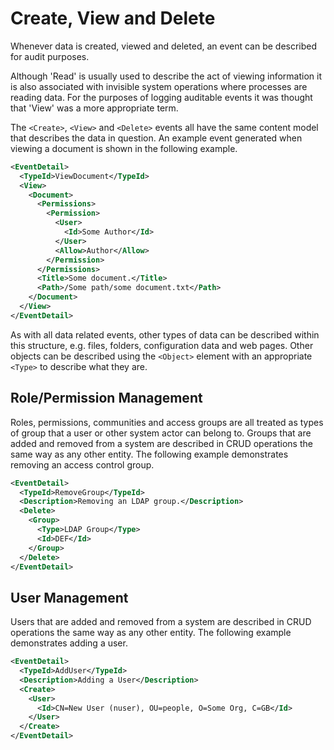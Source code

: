 # Create, View and Delete
Whenever data is created, viewed and deleted, an event can be described for audit purposes.

Although 'Read' is usually used to describe the act of viewing information it is also associated with invisible system operations where processes are reading data. For the purposes of logging auditable events it was thought that 'View' was a more appropriate term.

The `<Create>`, `<View>` and `<Delete>` events all have the same content model that describes the data in question. An example event generated when viewing a document is shown in the following example.

``` xml
<EventDetail>
  <TypeId>ViewDocument</TypeId>
  <View>
    <Document>
      <Permissions>
        <Permission>
          <User>
            <Id>Some Author</Id>
          </User>
          <Allow>Author</Allow>
        </Permission>
      </Permissions>
      <Title>Some document.</Title>
      <Path>/Some path/some document.txt</Path>
    </Document>
  </View>
</EventDetail>
``` 

As with all data related events, other types of data can be described within this structure, e.g. files, folders, configuration data and web pages. Other objects can be described using the `<Object>` element with an appropriate `<Type>` to describe what they are.

## Role/Permission Management
Roles, permissions, communities and access groups are all treated as types of group that a user or other system actor can belong to. Groups that are added and removed from a system are described in CRUD operations the same way as any other entity. The following example demonstrates removing an access control group.

``` xml
<EventDetail>
  <TypeId>RemoveGroup</TypeId>
  <Description>Removing an LDAP group.</Description>
  <Delete>
    <Group>
      <Type>LDAP Group</Type>
      <Id>DEF</Id>
    </Group>
  </Delete>
</EventDetail>
``` 

## User Management
Users that are added and removed from a system are described in CRUD operations the same way as any other entity. The following example demonstrates adding a user.

``` xml
<EventDetail>
  <TypeId>AddUser</TypeId>
  <Description>Adding a User</Description>
  <Create>
    <User>
      <Id>CN=New User (nuser), OU=people, O=Some Org, C=GB</Id>
    </User>
  </Create>
</EventDetail>
``` 

